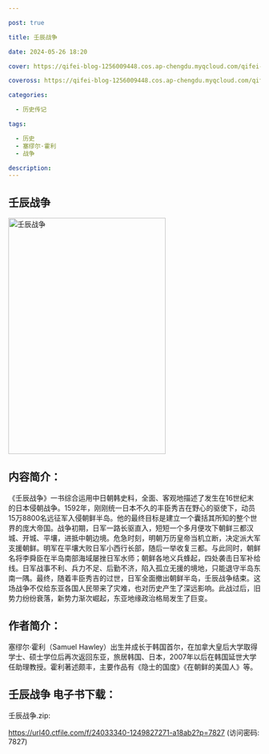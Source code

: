 ```yaml
---

post: true

title: 壬辰战争

date: 2024-05-26 18:20

cover: https://qifei-blog-1256009448.cos.ap-chengdu.myqcloud.com/qifei-blog/6636df460ea9cb1403bdaf4d.jpg

coveross: https://qifei-blog-1256009448.cos.ap-chengdu.myqcloud.com/qifei-blog/6636df460ea9cb1403bdaf4d.jpg

categories:

  - 历史传记

tags:

  - 历史
  - 塞缪尔·霍利
  - 战争

description:
---
```


## 壬辰战争
<img alt="壬辰战争 " class="aligncenter loaded" data-was-processed="true" decoding="async" fetchpriority="high" height="471" src="https://qifei-blog-1256009448.cos.ap-chengdu.myqcloud.com/qifei-blog/6636df460ea9cb1403bdaf4d.jpg " style="cursor: zoom-in;" width="314"/>

## 内容简介：

《壬辰战争》一书综合运用中日朝韩史料，全面、客观地描述了发生在16世纪末的日本侵朝战争。1592年，刚刚统一日本不久的丰臣秀吉在野心的驱使下，动员15万8800名远征军入侵朝鲜半岛。他的最终目标是建立一个囊括其所知的整个世界的庞大帝国。战争初期，日军一路长驱直入，短短一个多月便攻下朝鲜三都汉城、开城、平壤，进抵中朝边境。危急时刻，明朝万历皇帝当机立断，决定派大军支援朝鲜。明军在平壤大败日军小西行长部，随后一举收复三都。与此同时，朝鲜名将李舜臣在半岛南部海域屡挫日军水师；朝鲜各地义兵蜂起，四处袭击日军补给线。日军战事不利、兵力不足、后勤不济，陷入孤立无援的境地，只能退守半岛东南一隅。最终，随着丰臣秀吉的过世，日军全面撤出朝鲜半岛，壬辰战争结束。这场战争不仅给东亚各国人民带来了灾难，也对历史产生了深远影响。此战过后，旧势力纷纷衰落，新势力渐次崛起，东亚地缘政治格局发生了巨变。

## 作者简介：

塞缪尔·霍利（Samuel Hawley）出生并成长于韩国首尔，在加拿大皇后大学取得学士、硕士学位后再次返回东亚，旅居韩国、日本，2007年以后在韩国延世大学任助理教授。霍利著述颇丰，主要作品有《隐士的国度》《在朝鲜的美国人》等。

## 壬辰战争 电子书下载：
壬辰战争.zip: 

https://url40.ctfile.com/f/24033340-1249827271-a18ab2?p=7827 (访问密码: 7827)
